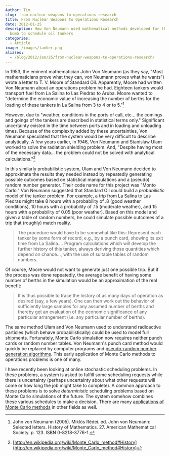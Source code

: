 ```yaml
---
Author: Tim
slug: from-nuclear-weapons-to-operations-research
title: From Nuclear Weapons to Operations Research
date: 2012-01-25
description: How Von Neumann used mathematical methods developed for the atomic
  bomb to schedule oil tankers
categories:
  - Article
image: /images/tanker.png
aliases:
  - /blog/2012/Jan/25/from-nuclear-weapons-to-operations-research/
---
```


In 1953, the eminent mathematician John Von Neumann (as they say, "Most mathematicians prove what they can, von Neumann proves what he wants") wrote a letter to T. V. Moore of Standard Oil. Apparently, Moore had written Von Neumann about an operations problem he had. Eighteen tankers would transport fuel from La Salina to Las Piedras to Aruba. Moore wanted to "determine the economic value of increasing the number of berths for the loading of these tankers in La Salina from 3 to 4 or to 5."[^1nuclear]

However, due to "weather, conditions in the ports of call, etc... the comings and goings of the tankers are described in statistical terms only." Significant uncertainty existed in the time between ports and in loading and unloading times. Because of the complexity added by these uncertainties, Von Neumann speculated that the system would be very difficult to describe analytically. A few years earlier, in 1946, Von Neumann and Stanislaw Ulam worked to solve the radiation shielding problem. And, "Despite having most of the necessary data... the problem could not be solved with analytical calculations."[^2nuclear]

In this similarly probabilistic system, Ulam and Von Neumann decided to approximate the results they needed instead by repeatedly generating possible outcomes based on statistical manipulations and a (pseudo) random number generator. Their code name for this project was "Monto Carlo." Von Neumann suggested that Standard Oil could build a _probabilistic_ model of the tanker problem. For example, a trip from La Salina to Las Piedras might take 8 hours with a probability of .8 (good weather conditions), 10 hours with a probability of .15 (moderate weather), and 15 hours with a probability of 0.05 (poor weather). Based on this model and given a table of random numbers, he could simulate possible outcomes of a trip that (roughly) match reality.

> The procedure would have to be somewhat like this: Represent each tanker by some form of record, e.g., by a punch card, showing its exit time from La Salina.... Program calculations which will develop the further history of this tanker, always deriving those quantities which depend on chance..., with the use of suitable tables of random numbers.

Of course, Moore would not want to generate just one possible trip. But if the process was done repeatedly, the average benefit of having some number of berths in the simulation would be an approximation of the real benefit:

> It is thus possible to trace the history of as many days of operation as desired (say, a few years). One can then work out the behavior of sufficiently large samples for any assumed number of berths and thereby get an evaluation of the economic significance of any particular arrangement (i.e. any particular number of berths).

The same method Ulam and Von Neumann used to understand radioactive particles (which behave probabilistically) could be used to model full shipments. Fortunately, Monte Carlo simulation now requires neither punch cards or random number tables. Von Neumann's punch card method would quickly be replaced by computer programs and [pseudo-random number generation algorithms](http://www.codeproject.com/Articles/25172/Simple-Random-Number-Generation). This early application of Monte Carlo methods to operations problems is one of many.

I have recently been looking at online stochastic scheduling problems. In these problems, a system is asked to fulfill some scheduling requests while there is uncertainty (perhaps uncertainty about what other requests will come or how long the job might take to complete). A common approach to these problems is to solve _deterministic_ scheduling problems based on Monte Carlo simulations of the future. The system somehow combines these various schedules to make a decision. There are many [applications of Monte Carlo methods](http://en.wikipedia.org/wiki/Monte_Carlo_method#Applications) in other fields as well.

[^1nuclear]: John von Neumann (2005). Miklós Rédei. ed. John von Neumann: Selected letters. History of Mathematics. 27. American Mathematical Society. p. 123. ISBN 0-8218-3776-1.

[^2nuclear]: [http://en.wikipedia.org/wiki/Monte_Carlo_method#History](http://en.wikipedia.org/wiki/Monte_Carlo_method#History)
